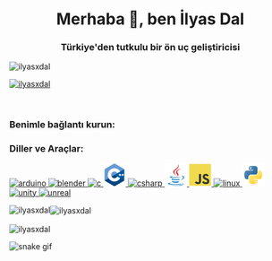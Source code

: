 <h1 align="center">Merhaba 👋, ben İlyas Dal</h1>
<h3 align="center">Türkiye'den tutkulu bir ön uç geliştiricisi</h3>

<p align="left"> <img src= "https://komarev.com/ghpvc/?username=ilyasxdal&label=Profile%20views&color=0e75b6&style=flat" alt = "ilyasxdal" /> </p>

<p align = "left"> <a href = "https: //github.com/ryo-ma/github-profile-trophy"><img src = "https://github-profile-trophy.vercel.app/?username=ilyasxdal" alt = "ilyasxdal" /></ a> </p>

<p align = "left"> <a href = "https://twitter.com/" target = "blank"><img src = "https://img.shields.io/twitter /follow/?logo=twitter&style=for-the-badge" alt="" /></a> </p>

<h3 align="left">Benimle bağlantı kurun:</h3>
<p align="left ">
</p>

<h3 align="left">Diller ve Araçlar:</h3>
<p align = "left"> <a href = "https://www.arduino.cc/" target = "_blank" rel = "noreferrer"> <img src = "https://cdn.worldvectorlogo.com/ logos/arduino-1.svg" alt = "arduino" width = "40" height = "40"/> </a> <a href = "https://www.blender.org/" target = "_blank" rel = "noreferrer"> <img src = "https://download.blender.org/branding/community/blender_community_badge_white.svg" alt = "blender" width = "40" height = "40"/> </a> <a href = "https://www.cprogramming.com/" target = "_blank" rel = "noreferrer"> <img src = "https://raw.githubusercontent.com/devicons/devicon/master/icons/ c/c-original.svg" alt = "c" genişlik = "40" yükseklik = "40"/> </a> <a href = "https://www.w3schools.com/cpp/" target = " _blank" rel = "noreferrer"> <img src = "https://raw.githubusercontent.com/devicons/devicon/master/icons/cplusplus/cplusplus-original.svg" alt = "cplusplus" width = "40" yükseklik ="40"/> </a> <a href = "https://www.w3schools.com/cs/" target = "_blank" rel = "noreferrer"> <img src = "https://raw. githubusercontent.com/devicons/devicon/master/icons/csharp/csharp-original.svg" alt = "csharp" width = "40" height = "40"/> </a> <a href = "https:// www.java.com" target = "_blank" rel = "noreferrer"> <img src = "https://raw.githubusercontent.com/devicons/devicon/master/icons/java/java-original.svg" alt= "java" width = "40" height = "40"/> </a> <a href = "https://developer.mozilla.org/en-US/docs/Web/JavaScript" target = "_blank" rel ="noreferrer"> <img src = "https://raw.githubusercontent.com/devicons/devicon/master/icons/javascript/javascript-original.svg" alt = "javascript" width = "40" height = "40 "/> </a> <a href = "https://www.linux.org/" target = "_blank" rel = "noreferrer"> <img src = "https://raw.githubusercontent.com/devicons /devicon/master/icons/linux/linux-original.svg" alt = "linux" width = "40" height = "40"/> </a> <a href = "https://www.python.org " target = "_blank" rel = "noreferrer"> <img src = "https://raw.githubusercontent.com/devicons/devicon/master/icons/python/python-original.svg" alt = "python" width = "40" height = "40"/> </a> <a href = "https://unity.com/" target = "_blank" rel = "noreferrer"> <img src = "https://www.vectorlogo.zone/logos/unity3d/unity3d-icon.svg" alt = "unity" width = "40" height = "40"/> </a> <a href = "https ://unrealengine.com/" target = "_blank" rel = "noreferrer"> <img src = "https://raw.githubusercontent.com/kenangundogan/fontisto/036b7eca71aab1bef8e6a0518f7329f13ed62f6b/icons/svg/brand/unreal-engine. svg" alt = "unreal" width = "40" height = "40"/> </a> </p>

<p><img align = "left" src = "https://github-readme-stats. vercel.app/api/top-langs?username=ilyasxdal&show_icons=true&locale=tr&layout=compact" alt="ilyasxdal" /></p>

<p> <img align = "center" src = "https://github-readme-stats.vercel.app/api?username=ilyasxdal&show_icons=true&locale=en" alt = "ilyasxdal" /></p>

<p><img align = "center" src = "https://github-readme-streak-stats.herokuapp.com/?user=ilyasxdal&" alt = "ilyasxdal" /></p>



![snake gif](https://github.com/ilyasXdal/ilyasXdal/blob/output/github-contribution-grid-snake.gif)
